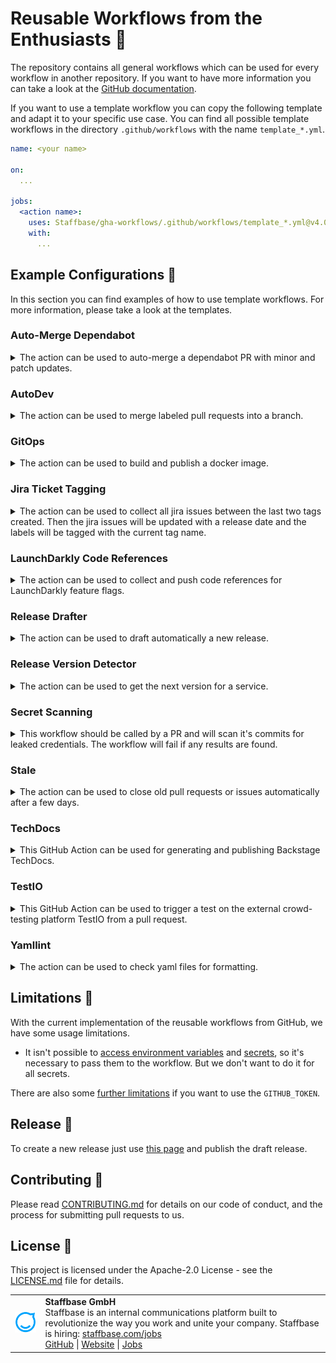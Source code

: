 # Reusable Workflows from the Enthusiasts 🎉

The repository contains all general workflows which can be used for every workflow in another repository.
If you want to have more information you can take a look at the [GitHub documentation][reusable-workflows].

If you want to use a template workflow you can copy the following template and adapt it to your specific use case.
You can find all possible template workflows in the directory `.github/workflows` with the name `template_*.yml`.

```yml
name: <your name>

on:
  ...

jobs:
  <action name>:
    uses: Staffbase/gha-workflows/.github/workflows/template_*.yml@v4.0.2
    with:
      ...
```

## Example Configurations 🔧

In this section you can find examples of how to use template workflows. For more information, please take a look at the templates.

### Auto-Merge Dependabot

<details>
<summary>The action can be used to auto-merge a dependabot PR with minor and patch updates.</summary>

The action is called by creating a PR. It is necessary that the repository is enabled for auto-merge.
Afterward the PR will be merged with the help of the merge queue if all required conditions of the repository are fulfilled.

⚠️ You can also force a merge of a PR. This means that the PR will immediately be merged.
If you want to enable the force merge, make sure that the app can bypass any protection rules.

```yml
name: Enable Dependabot Auto-Merge

on:
  pull_request:
    types: [opened]

jobs:
  dependabot:
    uses: Staffbase/gha-workflows/.github/workflows/template_automerge_dependabot.yml@v4.0.2
    with:
      # optional: ⚠️ only enable the force merge if you want to do the merge just now
      force: true
      # optional: enable rebase strategy when merging (default: false)
      rebase: true
    secrets:
      # identifier of the GitHub App for authentication
      app_id: ${{ <your-app-id> }}
      # private key of the GitHub App
      private_key: ${{ <your-private-key> }}
```

</details>

### AutoDev

<details>
<summary>The action can be used to merge labeled pull requests into a branch.</summary>

```yml
name: Autodev
on:
  push:
    branches-ignore:
      - dev
  pull_request:
    types: [labeled, unlabeled, closed]

jobs:
  autodev:
    uses: Staffbase/gha-workflows/.github/workflows/template_autodev.yml@v4.0.2
    with:
      # optional: base branch from which the history originates, default: main
      base: master
      # optional: name of the dev branch, default: dev
      branch: your dev branch
      # optional: update status comment, default: false
      # if you want to change the message, please adapt 'success_comment' and/or 'failure_comment'
      comments: true
      # optional: update status label, default: false
      # if you want to change the labels, please adapt 'success_label' and/or 'failure_label'
      labels: true
      # optional: label which should trigger the action, default: dev
      label: deploy
      # optional: name of the user which does the commit, default: AutoDev Action
      user: your name
      # optional: mail of the user which does the commit, default: staffbot@staffbase.com
      email: your mail
      # optional: path relative to the repo root dir in which the GitOps action should be executed, default: .
      working-directory: ./my-service-folder
    secrets:
      # optional: access token to fetch the pull requests
      token: ${{ <your-token> }}
      # optional: identifier of the GitHub App for authentication
      app_id: ${{ <your-app-id> }}
      # optional: private key of the GitHub App 
      private_key: ${{ <your-private-key> }}
```
</details>

### GitOps

<details>
<summary>The action can be used to build and publish a docker image.</summary>

```yml
name: GitOps
on: [ push ]

jobs:
  gitops:
    uses: Staffbase/gha-workflows/.github/workflows/template_gitops.yml@v4.0.2
    with:
      # optional: list of build-time variables
      docker-build-args: |
        "any important args"
      # optional: generate provenance attestation for the build, default: false
      docker-build-provenance: "mode=min,inline-only=true"
      # optional: set the target stage to build
      docker-build-target: "any target"
      # optional: path to the Dockerfile, default: ./Dockerfile
      docker-file: <path-to-Dockerfile>
      # optional: name of the docker image, default: private/<repository_name>
      docker-image: <your-image>
      # optional: files which should be updated for dev
      gitops-dev: |-
        your files
      # optional: files which should be updated for stage
      gitops-stage: |-
        your files
      # optional: files which should be updated for prod
      gitops-prod: |-
        your files
    secrets:
      # optional: username for the docker registry
      docker-username: ${{ <your-docker-username> }}
      # optional: password for the docker registry
      docker-password: ${{ <your-docker-password> }}
      # optional: list of secrets to expose to the build (e.g., key=string, GIT_AUTH_TOKEN=mytoken)
      docker-build-secrets: |
        "${{ <your-secrets> }}"
      # optional: list of secret files to expose to the build (e.g., key=filename, MY_SECRET=./secret.txt)
      docker-build-secret-files: |
        "${{ <your-secret-files> }}"
      # optional: token to access the repository
      gitops-token: ${{ <your-gitops-token> }}
      # optional: gonosumdb environment variable
      gonosumdb: ${{ <your-gonosumdb> }}
```
</details>

### Jira Ticket Tagging

<details>
<summary>
The action can be used to collect all jira issues between the last two tags created.
Then the jira issues will be updated with a release date and the labels will be tagged with the current tag name.
</summary>

```yml
name: Annotate Jira Issues
on:
  push:
    tags: ['**']

jobs:
  jira_annotate:
    uses: Staffbase/gha-workflows/.github/workflows/template_jira_tagging.yml@v4.0.2
    with:
      # optional: name of the service to add as label, default: name of the repository
      name: 'component name'
      # optional: regex to match the tags
      tag-matcher: your regex
    secrets:
      # basic url for jira api
      jira-url: ${{ <your-url> }}
      # api token for jira usage
      jira-token: ${{ <your-token> }}
      # email of the api token owner
      jira-email: ${{ <your-email> }}
```
</details>

### LaunchDarkly Code References

<details>
<summary>
The action can be used to collect and push code references for LaunchDarkly feature flags.
</summary>

```yml
name: Find LaunchDarkly flag code references
on:
  push:
    branches:
      - main

jobs:
  ld_code_references:
    uses: Staffbase/gha-workflows/.github/workflows/template_launchdarkly_code_references.yml@v4.0.2
    with:
      # optional: key of the LD project, default: default
      project-key: 'my-project'
    secrets:
      # LD access token with correct access rights
      access-token: ${{ <your-access-token> }}
```
</details>

### Release Drafter

<details>
<summary>The action can be used to draft automatically a new release.</summary>

If you want to use the template action please note that you must have the configuration file `.github/release-drafter.yml`.
More information on how to configure this file can be found [here](https://github.com/marketplace/actions/release-drafter#configuration).

```yml
name: Release Drafter

on:
  push:
    branches:
      - main

jobs:
  update_release_draft:
    uses: Staffbase/gha-workflows/.github/workflows/template_release_drafter.yml@v4.0.2
    with: 
      # optional: name of the release
      name: Version X.Y.Z
      # optional: should the release be published, default: false
      publish: true
      # optional: tag name of the release
      tag: vX.Y.Z
      # optional: version to be associated with the release
      version: X.Y.Z
    secrets:
      # optional: access token for the release drafter
      token: ${{ <your-token> }}
      # optional: identifier of the GitHub App for authentication
      app_id: ${{ <your-app-id> }}
      # optional: private key of the GitHub App 
      private_key: ${{ <your-private-key> }}
```
</details>

### Release Version Detector

<details>
<summary>The action can be used to get the next version for a service.</summary>

The new version is in the format `YEAR.WEEK.COUNTER`. You will get the version as output with the key `new_version` and the new tag with the key `new_tag`.
You can remove all other version resolver from your configuration.

```yml
name: Release Version Detector

on:
  push:
    branches:
      - main

jobs:
  new_version:
    uses: Staffbase/gha-workflows/.github/workflows/template_release_version.yml@v4.0.2
    with:
      # optional: format of the version, default: weekly
      format: 'quarterly'
```

You could use the action in combination with the reusable release drafter.
Make sure to add the following lines to update the week number correctly for a draft release.

```yml
on:
  schedule:
    # run every Monday at midnight and every new year to ensure the draft release have the correct week number
    - cron: '0 0 * * 1'
    - cron: '0 0 1 1 *'
```
</details>
  
### Secret Scanning
  
<details>
<summary>This workflow should be called by a PR and will scan it's commits for leaked credentials. The workflow will fail if any results are found.</summary>

```yml
name: Secret Scan

on: [pull_request]

jobs:
  trufflehog:
    uses: Staffbase/gha-workflows/.github/workflows/template_secret_scan.yml@v4.0.2
```
</details>

### Stale

<details>
<summary>The action can be used to close old pull requests or issues automatically after a few days.</summary>

```yml
name: Stale PRs

on:
  schedule:
    - cron: "0 0 * * 1-5"

jobs:
  stale:
    uses: Staffbase/gha-workflows/.github/workflows/template_stale.yml@v4.0.2
    with:
      # optional: comment on the stale pull request while closed, default: This stale PR was closed because there was no activity.
      close-pr-message: your message
      # optional: idle number of days before marking pull requests stale, default: 60
      days-before-pr-stale: 30
      # optional: delete branch after closing the pull request, default: true
      delete-branch: false
      # optional: labels on pull requests exempted from stale
      exempt-pr-labels: your labels
      # optional: label to apply on staled pull requests, default: stale
      stale-pr-label: staling
      # optional: comment on the staled pull request, default: This PR has been automatically marked as stale because there has been no recent activity in the last 60 days. It will be closed in 7 days if no further activity occurs such as removing the label.
      stale-pr-message: your message
```
</details>

### TechDocs

<details>
<summary>This GitHub Action can be used for generating and publishing Backstage TechDocs.</summary>

```yml
name: TechDocs

on:
  push:
    branches:
      - 'main'
    paths:
      - "docs/**"
      - "mkdocs.yml"
      - ".github/workflows/techdocs.yaml"

jobs:
  techdocs:
    uses: Staffbase/gha-workflows/.github/workflows/template_techdocs.yml@v4.0.2
    with:
      # optional: kind of the Backstage entity, default: Component
      # ref: https://backstage.io/docs/features/software-catalog/descriptor-format#contents
      entity-kind: Component
      # optional: name of the Backstage entity, default: repository name
      entity-name: custom-entity-name
      # optional: list of space separated additional python plugins to install
      additional-plugins: 'mkdocs-minify-plugin\>=0.3'
    secrets:
      # optional: specifies an Azure Storage account name
      azure-account-name: ${{ secrets.TECHDOCS_AZURE_ACCOUNT_NAME }}
      # optional: specifies the access key associated with the storage account
      azure-account-key: ${{ secrets.TECHDOCS_AZURE_ACCESS_KEY }}
```
</details>

### TestIO

<details>

<summary>This GitHub Action can be used to trigger a test on the external crowd-testing platform TestIO from a pull request.</summary>

```yml
name: TestIO - Trigger test from PR
on:
  issue_comment:
    types: [created, edited]

jobs:
  trigger-testio-test:
    uses: Staffbase/gha-workflows/.github/workflows/template_testio_trigger_test.yml@v4.0.2
    with:
      # optional: the slug you received from TestIO, defaults to 'staffbase'
      testio-slug: your TestIO slug
      # ID of the product on the TestIO platform to which the triggered test should be assigned to
      testio-product-id: your product ID
    secrets:
      # GitHub token to be used for commenting in a PR
      github-token: ${{ secrets.GITHUB_TOKEN }}
      # TestIO token of a user for which the triggered test is created 
      testio-token: ${{ secrets.TESTIO_TOKEN }}
```

</details>

### Yamllint

<details>
<summary>The action can be used to check yaml files for formatting.</summary>

```yml
name: YAMLlint

on:
  push:
    branches:
      - '**'
    tags-ignore:
      - '**'

jobs:
  yamllint:
    uses: Staffbase/gha-workflows/.github/workflows/template_yaml.yml@v4.0.2
    with:
      # optional: name of the running action, default: yamllint / yamllint
      action-name: your name
      # optional: path which files should be checked recursively, default: .
      target-path: your path
```
</details>

## Limitations 🚧

With the current implementation of the reusable workflows from GitHub, we have some usage limitations.

- It isn't possible to [access environment variables][reusable-workflow-env] and [secrets][reusable-workflow-secrets], so it's necessary to pass them to the workflow. But we don't want to do it for all secrets.

There are also some [further limitations][further-limitations] if you want to use the `GITHUB_TOKEN`.

## Release 🔖

To create a new release just use [this page][release-new] and publish the draft release.

## Contributing 👥

Please read [CONTRIBUTING.md](CONTRIBUTING.md) for details on our code of conduct, and the process for submitting pull requests to us.

## License 📄

This project is licensed under the Apache-2.0 License - see the [LICENSE.md](LICENSE) file for details.
  
<table>
  <tr>
    <td>
      <img src="docs/assets/images/staffbase.png" alt="Staffbase GmbH" width="96" />
    </td>
    <td>
      <b>Staffbase GmbH</b>
      <br />Staffbase is an internal communications platform built to revolutionize the way you work and unite your company. Staffbase is hiring: <a href="https://staffbase.com/jobs/" target="_blank" rel="noreferrer">staffbase.com/jobs</a>
      <br /><a href="https://github.com/Staffbase" target="_blank" rel="noreferrer">GitHub</a> | <a href="https://staffbase.com/" target="_blank" rel="noreferrer">Website</a> | <a href="https://staffbase.com/jobs/" target="_blank" rel="noreferrer">Jobs</a>
    </td>
  </tr>
</table>

[reusable-workflows]: https://docs.github.com/en/actions/learn-github-actions/reusing-workflows
[release-new]: https://github.com/Staffbase/gha-workflows/releases
[reusable-workflow-secrets]: https://github.com/orgs/community/discussions/17554
[reusable-workflow-env]: https://github.com/orgs/community/discussions/26671
[further-limitations]: https://docs.github.com/en/actions/security-guides/automatic-token-authentication#using-the-github_token-in-a-workflow
